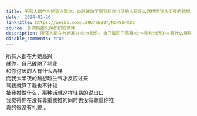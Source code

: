 ```yaml
---
title: 所有人都在为她高兴就你，自己破防了骂我和你讨厌的人有什么两样而我大半夜的越想越生气才反应过来骂我就算了我也不计较扯我推做什么，那种话就这样轻易的说出口...
date: '2024-01-26'
linkTitle: https://weibo.com/5286768287/NDH9bFX8G
source: 多次婉拒久保织织的微博
description: 所有人都在为她高兴<br>就你，自己破防了骂我<br>和你讨厌的人有什么两样<br>而我大半夜的越想越生气才反应过来<br>骂我就算了我也不计较<br>扯我推做什么，那种话就这样轻易的说出口<br>我觉得你在没有尊重我推的同时也没有尊重你推<br>真的很没有礼貌  ...
disable_comments: true
---
```

所有人都在为她高兴<br>就你，自己破防了骂我<br>和你讨厌的人有什么两样<br>而我大半夜的越想越生气才反应过来<br>骂我就算了我也不计较<br>扯我推做什么，那种话就这样轻易的说出口<br>我觉得你在没有尊重我推的同时也没有尊重你推<br>真的很没有礼貌  ...